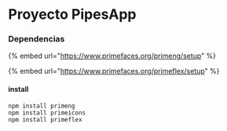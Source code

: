 # Proyecto PipesApp

### Dependencias

{% embed url="https://www.primefaces.org/primeng/setup" %}

{% embed url="https://www.primefaces.org/primeflex/setup" %}

#### install

```
npm install primeng
npm install primeicons
npm install primeflex
```
